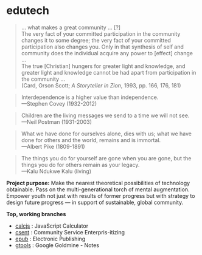 # edutech

> ... what makes a great community ... \[?]  
> The very fact of your committed participation in the community changes it to some degree; the very fact of your committed participation also changes you. Only in that synthesis of self and community does the individual acquire any power to \[effect] change ...  
> The true \[Christian] hungers for greater light and knowledge, and greater light and knowledge cannot be had apart from participation in the community ...  
> (Card, Orson Scott; *A Storyteller in Zion*, 1993, pp. 166, 176, 181)

> Interdependence is a higher value than independence.  
> —Stephen Covey (1932-2012)

> Children are the living messages we send to a time we will not see.  
> —Neil Postman (1931-2003)

> What we have done for ourselves alone, dies with us; what we have done for others and the world, remains and is immortal.  
> —Albert Pike (1809-1891)

> The things you do for yourself are gone when you are gone, but the things you do for others remain as your legacy.  
> —Kalu Ndukwe Kalu (living)

__Project purpose:__ Make the nearest theoretical possibilities of technology obtainable. Pass on the multi-generational torch of mental augmentation. Empower youth not just with results of former progress but with strategy to design future progress — in support of sustainable, global community.

__Top, working branches__

- [calcjs](./calcjs/README.md) : JavaScript Calculator
- [csent](./csent/README.md) : Community Service Enterpris-itizing
- [epub](./epub/README.md) : Electronic Publishing
- [gtools](https://docs.google.com/document/d/11fULAXoeRo5NuOH1r4BukqFq0BIfACc2EIoNKeLUXjg/edit) : Google Goldmine - Notes
